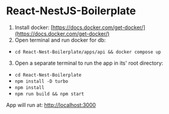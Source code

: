 # React-NestJS-Boilerplate
1) Install docker: [https://docs.docker.com/get-docker/](https://docs.docker.com/get-docker/)
2) Open terminal and run docker for db: 
  * ```cd React-Nest-Boilerplate/apps/api && docker compose up```
3) Open a separate terminal to run the app in its' root directory:
  * ```cd React-Nest-Boilerplate```
  * ```npm install -D turbo```
  * ```npm install```
  * ```npm run build && npm start```

App will run at: [http://localhost:3000](http://localhost:3000/)
